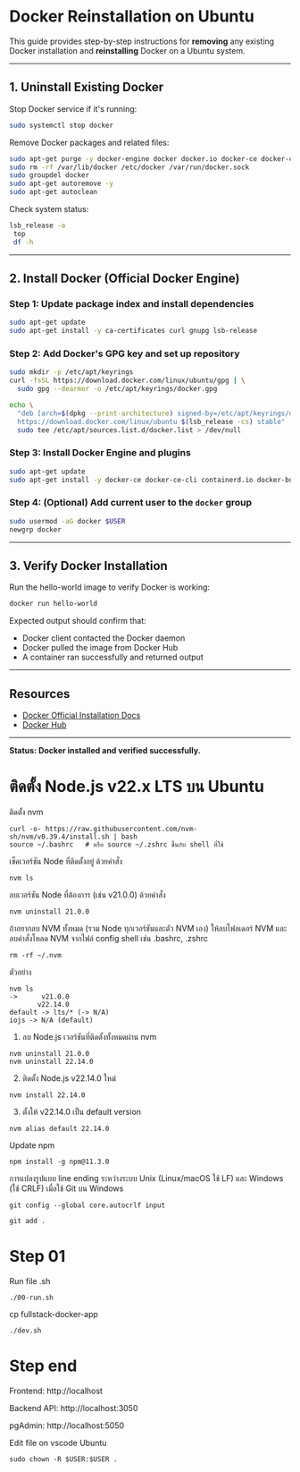 # Docker Reinstallation on Ubuntu

This guide provides step-by-step instructions for **removing** any existing Docker installation and **reinstalling** Docker on a Ubuntu system.

---

## 1. Uninstall Existing Docker

Stop Docker service if it's running:

```bash
sudo systemctl stop docker
```

Remove Docker packages and related files:

```bash
sudo apt-get purge -y docker-engine docker docker.io docker-ce docker-ce-cli containerd runc
sudo rm -rf /var/lib/docker /etc/docker /var/run/docker.sock
sudo groupdel docker
sudo apt-get autoremove -y
sudo apt-get autoclean
```

Check system status:

```bash
lsb_release -a
 top
 df -h
```

---

## 2. Install Docker (Official Docker Engine)

### Step 1: Update package index and install dependencies

```bash
sudo apt-get update
sudo apt-get install -y ca-certificates curl gnupg lsb-release
```

### Step 2: Add Docker's GPG key and set up repository

```bash
sudo mkdir -p /etc/apt/keyrings
curl -fsSL https://download.docker.com/linux/ubuntu/gpg | \
  sudo gpg --dearmor -o /etc/apt/keyrings/docker.gpg

echo \
  "deb [arch=$(dpkg --print-architecture) signed-by=/etc/apt/keyrings/docker.gpg] \
  https://download.docker.com/linux/ubuntu $(lsb_release -cs) stable" | \
  sudo tee /etc/apt/sources.list.d/docker.list > /dev/null
```

### Step 3: Install Docker Engine and plugins

```bash
sudo apt-get update
sudo apt-get install -y docker-ce docker-ce-cli containerd.io docker-buildx-plugin docker-compose-plugin
```

### Step 4: (Optional) Add current user to the `docker` group

```bash
sudo usermod -aG docker $USER
newgrp docker
```

---

## 3. Verify Docker Installation

Run the hello-world image to verify Docker is working:

```bash
docker run hello-world
```

Expected output should confirm that:

* Docker client contacted the Docker daemon
* Docker pulled the image from Docker Hub
* A container ran successfully and returned output

---

## Resources

* [Docker Official Installation Docs](https://docs.docker.com/engine/install/ubuntu/)
* [Docker Hub](https://hub.docker.com/)

---

**Status: Docker installed and verified successfully.**

# ติดตั้ง Node.js v22.x LTS บน Ubuntu
ติดตั้ง nvm
```
curl -o- https://raw.githubusercontent.com/nvm-sh/nvm/v0.39.4/install.sh | bash
source ~/.bashrc   # หรือ source ~/.zshrc ขึ้นกับ shell ที่ใช้

```

เช็คเวอร์ชัน Node ที่ติดตั้งอยู่ ด้วยคำสั่ง
```
nvm ls
```
ลบเวอร์ชัน Node ที่ต้องการ (เช่น v21.0.0) ด้วยคำสั่ง
```
nvm uninstall 21.0.0
```
ถ้าอยากลบ NVM ทั้งหมด (รวม Node ทุกเวอร์ชันและตัว NVM เอง) ให้ลบโฟลเดอร์ NVM และลบคำสั่งโหลด NVM จากไฟล์ config shell เช่น .bashrc, .zshrc
```
rm -rf ~/.nvm
```
ตัวอย่าง
```
nvm ls
->      v21.0.0
       v22.14.0
default -> lts/* (-> N/A)
iojs -> N/A (default)
```

1. ลบ Node.js เวอร์ชันที่ติดตั้งทั้งหมดผ่าน nvm
```
nvm uninstall 21.0.0
nvm uninstall 22.14.0
```
2. ติดตั้ง Node.js v22.14.0 ใหม่
```
nvm install 22.14.0
```
3. ตั้งให้ v22.14.0 เป็น default version
```
nvm alias default 22.14.0
```
Update npm
```
npm install -g npm@11.3.0
```

การแปลงรูปแบบ line ending ระหว่างระบบ Unix (Linux/macOS ใช้ LF) และ Windows (ใช้ CRLF) เมื่อใช้ Git บน Windows
```
git config --global core.autocrlf input

git add .
```

# Step 01
Run file .sh
```
./00-run.sh
```
cp fullstack-docker-app
```
./dev.sh
```
# Step end
Frontend: http://localhost

Backend API: http://localhost:3050

pgAdmin: http://localhost:5050

Edit file on vscode Ubuntu
```
sudo chown -R $USER:$USER .
```
